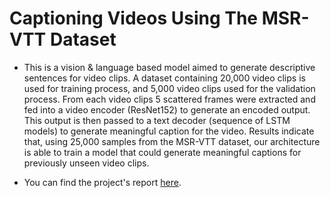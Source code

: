 ﻿# Captioning Videos Using The MSR-VTT Dataset
 - This is a vision & language based model aimed to generate descriptive sentences for video clips. A dataset containing 20,000 video clips is used for training process, and 5,000 video clips used for the validation process. From each video clips 5 scattered frames were extracted and fed into a video encoder (ResNet152) to generate an encoded output. This output is then passed to a text decoder (sequence of LSTM models) to generate meaningful caption for the video. Results indicate that, using 25,000 samples from the MSR-VTT dataset, our architecture is able to train a model that could generate meaningful captions for previously unseen video clips.

 - You can find the project's report [here](https://drive.google.com/file/d/1QpToZ0qdb2mFQguRwmIBpMsxBKEQlJBe/view?usp=sharing).
